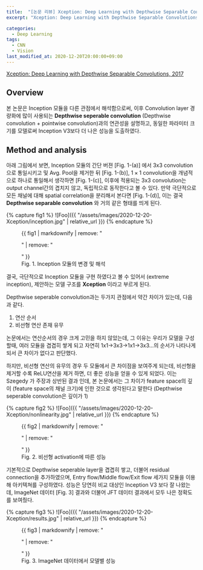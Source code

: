 ```yaml
---
title:  "[논문 리뷰] Xception: Deep Learning with Depthwise Separable Convolutions"
excerpt: "Xception: Deep Learning with Depthwise Separable Convolutions"

categories:
  - Deep Learning
tags:
  - CNN
  - Vision
last_modified_at: 2020-12-20T20:00:00+09:00
---
```

[Xception: Deep Learning with Depthwise Separable Convolutions, 2017](https://arxiv.org/pdf/1610.02357.pdf)

## Overview
본 논문은 Inception 모듈을 다른 관점에서 해석함으로써, 이후 Convolution layer 경량화에 많이 사용되는  __Depthwise seperable convolution__ (Depthwise convolution + pointwise convolution)과의 연관성을 설명하고, 동일한 파라미터 크기를 모델로써 Inception V3보다 더 나은 성능을 도출하였다. 

## Method and analysis
아래 그림에서 보면, Inception 모듈의 간단 버젼 [Fig. 1-(a)] 에서 3x3 convolution으로 통일시키고 및 Avg. Pool을 제거한 뒤 [Fig. 1-(b)], $1 \times 1$ convolution을 개념적으로 하나로 통일해서 생각하면 [Fig. 1-(c)], 이후에 적용되는 3x3 convolution는 output channel간의 겹치지 않고, 독립적으로 동작한다고 볼 수 있다. 만약 극단적으로 모든 채널에 대해 spatial correlation을 분리해서 본다면 [Fig. 1-(d)], 이는 결국 __Depthwise separable convolution__ 와 거의 같은 형태를 띄게 된다.

{% capture fig1 %}
![Foo]({{ "/assets/images/2020-12-20-Xception/inception.jpg" | relative_url }})
{% endcapture %}

<figure>
  {{ fig1 | markdownify | remove: "<p>" | remove: "</p>" }}
  <figcaption>Fig. 1. Inception 모듈의 변경 및 해석</figcaption>
</figure>

결국, 극단적으로 Inception 모듈을 구현 하였다고 볼 수 있어서 (extreme inception), 제안하는 모델 구조를 __Xception__ 이라고 부르게 된다.

Depthwise seperable convolution과는 두가지 관점에서 약간 차이가 있는데, 다음과 같다. 
1. 연산 순서
1. 비선형 연산 존재 유무  

논문에서는 연산순서의 경우 크게 고민을 하지 않았는데, 그 이유는 우리가 모델을 구성할때, 여러 모듈을 겹겹히 쌓게 되고 자연히 1x1->3x3->1x1->3x3...의 순서가 나타나게 되서 큰 차이가 없다고 판단했다.

하지만, 비선형 연산의 유무의 경우 두 모듈에서 큰 차이점을 보여주게 되는데, 비선형을 제거할 수록 ReLU연산을 제거 하면, 더 좋은 성능을 얻을 수 있게 되었다. 이는 Szegedy 가 주장과 상반된 결과 인데, 본 논문에서는 그 차이가 feature space의 깊이 (feature space의 채널 크기)에  인한 것으로 생각된다고 말한다 (Depthwise seperable convolution은 깊이가 1)

{% capture fig2 %}
![Foo]({{ "/assets/images/2020-12-20-Xception/nonlinearity.jpg" | relative_url }})
{% endcapture %}

<figure>
  {{ fig2 | markdownify | remove: "<p>" | remove: "</p>" }}
  <figcaption>Fig. 2. 비선형 activation에 따른 성능</figcaption>
</figure>


기본적으로 Depthwise seperable layer을 겹겹히 쌓고, 더불어 residual connection을 추가하였으며, Entry flow/Middle flow/Exit flow 세가지 모듈을 이용해 아키텍쳐를 구성하였다. 성능은 당연히 비교 대상인 Inception V3 보다 잘 나왔는데, ImageNet 데이터 [Fig. 3] 결과와 더불어 JFT 데이터 결과에서 모두 나은 정확도를 보여줬다.

{% capture fig3 %}
![Foo]({{ "/assets/images/2020-12-20-Xception/results.jpg" | relative_url }})
{% endcapture %}

<figure>
  {{ fig3 | markdownify | remove: "<p>" | remove: "</p>" }}
  <figcaption>Fig. 3. ImageNet 데이터에서 모델별 성능</figcaption>
</figure>

